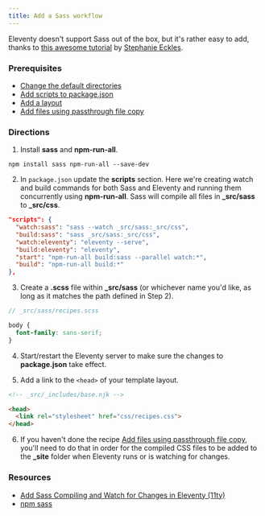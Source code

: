 ```yaml
---
title: Add a Sass workflow
---
```


Eleventy doesn't support Sass out of the box, but it's rather easy to add, thanks to [this awesome tutorial](https://egghead.io/lessons/11ty-add-sass-compiling-and-watch-for-changes-in-eleventy-11ty) by [Stephanie Eckles](https://twitter.com/5t3ph).

### Prerequisites

* [Change the default directories](/recipes/change-the-default-directories/)
* [Add scripts to package.json](/recipes/add-scripts-to-package.json/)
* [Add a layout](/recipes/add-a-layout/)
* [Add files using passthrough file copy](/recipes/add-files-using-passthrough-file-copy/)

### Directions

1. Install **sass** and **npm-run-all**.

```text
npm install sass npm-run-all --save-dev
```

2. In `package.json` update the **scripts** section. Here we're creating watch and build commands for both Sass and Eleventy and running them concurrently using **npm-run-all**. Sass will compile all files in **_src/sass** to **_src/css**.

```json
"scripts": {
  "watch:sass": "sass --watch _src/sass:_src/css",
  "build:sass": "sass _src/sass:_src/css",
  "watch:eleventy": "eleventy --serve",
  "build:eleventy": "eleventy",
  "start": "npm-run-all build:sass --parallel watch:*",
  "build": "npm-run-all build:*"
},
```

3. Create a **.scss** file within **_src/sass** (or whichever name you'd like, as long as it matches the path defined in Step 2).

```scss
// _src/sass/recipes.scss

body {
  font-family: sans-serif;
}
```

4. Start/restart the Eleventy server to make sure the changes to **package.json** take effect.

5. Add a link to the `<head>` of your template layout.

```html
<!-- _src/_includes/base.njk -->

<head>
  <link rel="stylesheet" href="css/recipes.css">
</head>
```

6. If you haven't done the recipe [Add files using passthrough file copy](/recipes/add-files-using-passthrough-file-copy/), you'll need to do that in order for the compiled CSS files to be added to the **_site** folder when Eleventy runs or is watching for changes.

### Resources

* [Add Sass Compiling and Watch for Changes in Eleventy (11ty)](https://egghead.io/lessons/11ty-add-sass-compiling-and-watch-for-changes-in-eleventy-11ty)
* [npm sass](https://www.npmjs.com/package/sass)

